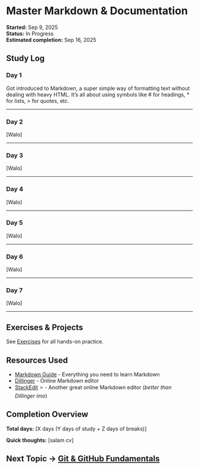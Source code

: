 # Master Markdown & Documentation

**Started:** Sep 9, 2025  
**Status:** In Progress  
**Estimated completion:** Sep 16, 2025

## Study Log

### Day 1
Got introduced to Markdown, a super simple way of formatting text without dealing with heavy HTML. It’s all about using symbols like # for headings, * for lists, > for quotes, etc.

---

### Day 2
[Walo]

---

### Day 3
[Walo]

---

### Day 4
[Walo]

---

### Day 5
[Walo]

---

### Day 6
[Walo]

---

### Day 7
[Walo]

---

## Exercises & Projects
See [Exercises](exercises/README.md) for all hands-on practice.

## Resources Used
- [Markdown Guide](https://www.markdownguide.org/getting-started/) - Everything you need to learn Markdown
- [Dillinger](https://dillinger.io/) - Online Markdown editor
- [StackEdit](https://stackedit.io/) ⭐ - Another great online Markdown editor (*better than Dillinger imo*)

## Completion Overview
**Total days:** [X days (Y days of study + Z days of breaks)]

**Quick thoughts:** [salam cv]

## Next Topic → [Git & GitHub Fundamentals](../next-topic/notes.md)